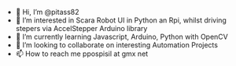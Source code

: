- 👋 Hi, I’m @pitass82
- 👀 I’m interested in Scara Robot UI in Python an Rpi, whilst driving stepers via AccelStepper Arduino library
- 🌱 I’m currently learning Javascript, Arduino, Python with OpenCV
- 💞️ I’m looking to collaborate on interesting Automation Projects
- 📫 How to reach me ppospisil at gmx net

<!---
pitass82/pitass82 is a ✨ special ✨ repository because its `README.md` (this file) appears on your GitHub profile.
You can click the Preview link to take a look at your changes.
--->
